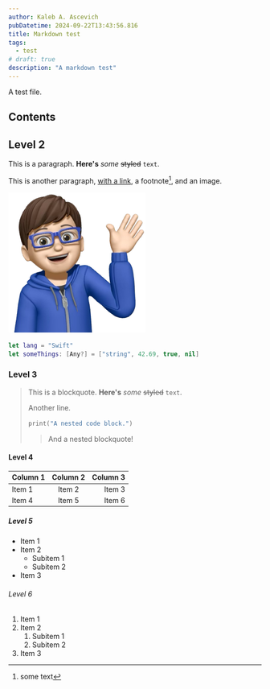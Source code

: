 ```yaml
---
author: Kaleb A. Ascevich
pubDatetime: 2024-09-22T13:43:56.816
title: Markdown test
tags:
  - test
# draft: true
description: "A markdown test"
---
```


A test file.

## Contents

## Level 2

This is a paragraph. **Here's** _some_ ~~styled~~ `text`.

This is another paragraph, [with a link](https://apple.com), a footnote[^1], and an image.

![image](../../assets/images/me.png "alt text")

```swift
let lang = "Swift"
let someThings: [Any?] = ["string", 42.69, true, nil]
```

### Level 3

> This is a blockquote. **Here's** _some_ ~~styled~~ `text`.
>
> Another line.
>
> ```swift
> print("A nested code block.")
> ```
>
> > And a nested blockquote!

#### Level 4

| Column 1 | Column 2 | Column 3 |
|:---------|:--------:|---------:|
| Item 1   |  Item 2  |   Item 3 |
| Item 4   |  Item 5  |   Item 6 |

##### Level 5

- Item 1
- Item 2
  - Subitem 1
  - Subitem 2
- Item 3

###### Level 6

1. Item 1
2. Item 2
   1. Subitem 1
   2. Subitem 2
3. Item 3

[^1]: some text
